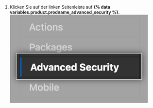 1. Klicken Sie auf der linken Seitenleiste auf **{% data variables.product.prodname_advanced_security %}**. ![Advanced Security sidebar](/assets/images/enterprise/management-console/sidebar-advanced-security.png)
